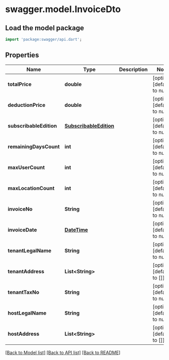 # swagger.model.InvoiceDto

## Load the model package
```dart
import 'package:swagger/api.dart';
```

## Properties
Name | Type | Description | Notes
------------ | ------------- | ------------- | -------------
**totalPrice** | **double** |  | [optional] [default to null]
**deductionPrice** | **double** |  | [optional] [default to null]
**subscribableEdition** | [**SubscribableEdition**](SubscribableEdition.md) |  | [optional] [default to null]
**remainingDaysCount** | **int** |  | [optional] [default to null]
**maxUserCount** | **int** |  | [optional] [default to null]
**maxLocationCount** | **int** |  | [optional] [default to null]
**invoiceNo** | **String** |  | [optional] [default to null]
**invoiceDate** | [**DateTime**](DateTime.md) |  | [optional] [default to null]
**tenantLegalName** | **String** |  | [optional] [default to null]
**tenantAddress** | **List&lt;String&gt;** |  | [optional] [default to []]
**tenantTaxNo** | **String** |  | [optional] [default to null]
**hostLegalName** | **String** |  | [optional] [default to null]
**hostAddress** | **List&lt;String&gt;** |  | [optional] [default to []]

[[Back to Model list]](../README.md#documentation-for-models) [[Back to API list]](../README.md#documentation-for-api-endpoints) [[Back to README]](../README.md)


